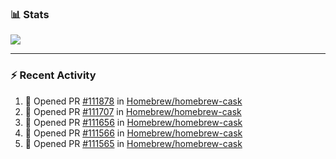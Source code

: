 ### :bar_chart: Stats

<a href="#">
  <img align="center" src="https://github-readme-stats.vercel.app/api?username=tuzi3040&show_icons=true&theme=dark" />
</a>

---

### :zap: Recent Activity

<!--START_SECTION:activity-->
1. 💪 Opened PR [#111878](https://github.com/Homebrew/homebrew-cask/pull/111878) in [Homebrew/homebrew-cask](https://github.com/Homebrew/homebrew-cask)
2. 💪 Opened PR [#111707](https://github.com/Homebrew/homebrew-cask/pull/111707) in [Homebrew/homebrew-cask](https://github.com/Homebrew/homebrew-cask)
3. 💪 Opened PR [#111656](https://github.com/Homebrew/homebrew-cask/pull/111656) in [Homebrew/homebrew-cask](https://github.com/Homebrew/homebrew-cask)
4. 💪 Opened PR [#111566](https://github.com/Homebrew/homebrew-cask/pull/111566) in [Homebrew/homebrew-cask](https://github.com/Homebrew/homebrew-cask)
5. 💪 Opened PR [#111565](https://github.com/Homebrew/homebrew-cask/pull/111565) in [Homebrew/homebrew-cask](https://github.com/Homebrew/homebrew-cask)
<!--END_SECTION:activity-->
